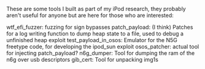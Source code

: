 These are some tools I built as part of my iPod research, they probably aren't useful for anyone but are here for those who are interested:

wtf_efi_fuzzer: fuzzing for sign bypasses
patch_payload: (I think) Patches for a log writing function to dump heap state to a file, used to debug a unfinished heap exploit
test_payload_in_osos: Emulator for the N5G freetype code, for developing the ipod_sun exploit
osos_patcher: actual tool for injecting patch_payload?
n6g_dumper: Tool for dumping the ram of the n6g over usb descriptors
gib_cert: Tool for unpacking img1s
